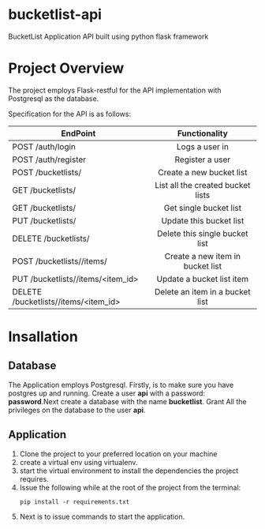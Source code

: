 # bucketlist-api
BucketList Application API built using python flask framework

# Project Overview
The project employs Flask-restful for the API implementation with Postgresql
as the database.

Specification for the API is as follows:

| EndPoint                                  | Functionality                    |
| ------------------------------            |:-------------------------------: |
| POST /auth/login                          | Logs a user in                   |
| POST /auth/register                       | Register a user                  |
| POST /bucketlists/                        | Create a new bucket list         |
| GET /bucketlists/                         | List all the created bucket lists|
| GET /bucketlists/<id>                     | Get single bucket list           |
| PUT /bucketlists/<id>                     | Update this bucket list          |
| DELETE /bucketlists/<id>                  | Delete this single bucket list   |
| POST /bucketlists/<id>/items/             | Create a new item in bucket list |
| PUT /bucketlists/<id>/items/<item_id>     | Update a bucket list item        |
| DELETE /bucketlists/<id>/items/<item_id>  | Delete an item in a bucket list  |

# Insallation
## Database
  The Application employs Postgresql. Firstly, is to make sure you have postgres up
  and running. Create a user **api** with a password: **password**.Next create a
  database with the name **bucketlist**. Grant All the privileges on the database
  to the user **api**.

## Application
  1. Clone the project to your preferred location on your machine
  2. create a virtual env using virtualenv.
  3. start the virtual environment to install the dependencies the project requires.
  4. Issue the following while at the root of the project from the terminal:
     ```
     pip install -r requirements.txt
     ```
  5. Next is to issue commands to start the application.

